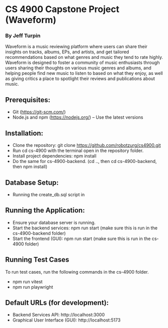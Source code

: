 # CS 4900 Capstone Project (Waveform)
### By Jeff Turpin

Waveform is a music reviewing platform where users can share their insights on tracks, albums, EPs, and artists, and get tailored recommendations based on what genres and music they tend to rate highly. Waveform is designed to foster a community of music enthusiasts through users sharing their thoughts on various music genres and albums, and helping people find new music to listen to based on what they enjoy, as well as giving critics a place to spotlight their reviews and publications about music.

## Prerequisites:
- Git (https://git-scm.com/) 
- Node.js and npm (https://nodejs.org/) – Use the latest versions

## Installation:
- Clone the repository: git clone https://github.com/robotzurg/cs4900.git 
- Run cd cs-4900 with the terminal open in the repository folder.
- Install project dependencies: npm install
- Do the same for cs-4900-backend. (cd .., then cd cs-4900-backend, then npm install)

## Database Setup: 
- Running the create_db.sql script in 

## Running the Application:
- Ensure your database server is running.
- Start the backend services: npm run start (make sure this is run in the cs-4900-backend folder)
- Start the frontend (GUI): npm run start (make sure this is run in the cs-4900 folder)

## Running Test Cases
To run test cases, run the following commands in the cs-4900 folder.
- npm run vitest
- npm run playwright

## Default URLs (for development):
- Backend Services API: http://localhost:3000
- Graphical User Interface (GUI): http://localhost:5173
